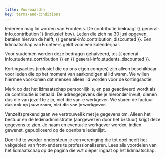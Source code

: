 ```yaml
---
title: Voorwaarden
key: terms-and-conditions
---
```

Iedereen mag lid worden van Fronteers. De contributie bedraagt {{ general-info.contribution }} (inclusief btw). 
Leden die zich na 30 juni opgeven, betalen hiervan de helft, {{ general-info.contribution_discounted }}. Een lidmaatschap van Fronteers geldt voor een kalenderjaar.

Voor studenten worden deze bedragen gehalveerd, tot {{ general-info.students_contribution }} en {{ general-info.students_discounted }}.

Kortingsacties (inclusief die op ons eigen congres) zijn alleen beschikbaar voor leden die op het moment van aankondigen al lid waren. We willen hiermee voorkomen dat mensen alleen lid worden voor de kortingsactie.

Merk op dat het lidmaatschap persoonlijk is, en pas geactiveerd wordt als de contributie is betaald. De adresgegevens die je hieronder invult, dienen dus die van jezelf te zijn, niet die van je werkgever. We sturen de factuur dus ook op jouw naam, niet die van je werkgever.

Vanzelfsprekend gaan we vertrouwelijk met je gegevens om. Alleen het bestuur en de ledenadministratie (aangewezen door het bestuur) krijgt deze gegevens te zien. Je naam en eventuele werkgever worden, indien gewenst, gepubliceerd op de openbare ledenlijst.

Door lid te worden ondersteun je een vereniging die tot doel heeft het vakgebied van front-enders te professionaliseren. Lees alle voordelen van het lidmaatschap op de pagina die wat dieper ingaat op het lidmaatschap.
